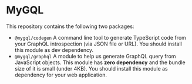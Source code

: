 # MyGQL

This repository contains the following two packages:

- `@mygql/codegen` A command line tool to generate TypeScript code from your GraphQL introspection (via JSON file or URL). You should install this module as dev dependency.
- `@mygql/graphql` A module to help us generate GraphQL query from JavaScript objects. This module has **zero dependency** and the bundle size of it is small (under 4KB). You should install this module as dependency for your web application.
